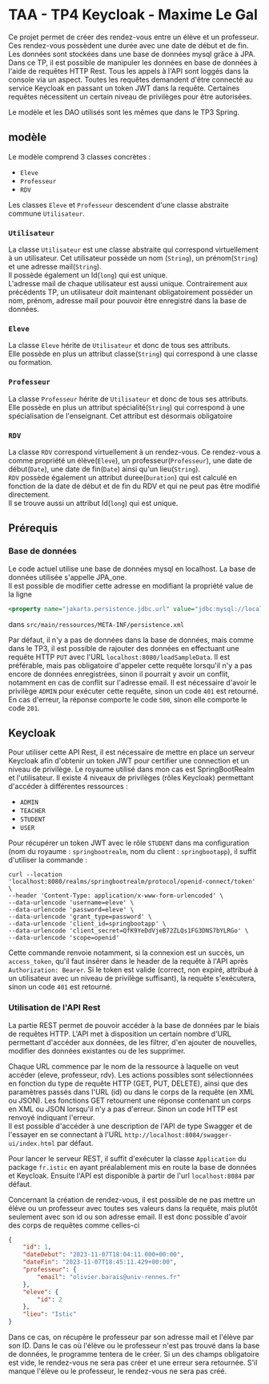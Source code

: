 # TAA - TP4 Keycloak - Maxime Le Gal
Ce projet permet de créer des rendez-vous entre un élève et un professeur. Ces rendez-vous possèdent une durée avec une date de début et de fin. Les données sont stockées dans une base de données mysql grâce à JPA. Dans ce TP, il est possible de manipuler les données en base de données à l'aide de requêtes HTTP Rest. Tous les appels à l'API sont loggés dans la console via un aspect. Toutes les requêtes demandent d'être connecté au service Keycloak en passant un token JWT dans la requête. Certaines requêtes nécessitent un certain niveau de privilèges pour être autorisées.

Le modèle et les DAO utilisés sont les mêmes que dans le TP3 Spring.

## modèle
Le modèle comprend 3 classes concrètes :
* `Eleve`
* `Professeur`
* `RDV`

Les classes `Eleve` et `Professeur` descendent d'une classe abstraite commune `Utilisateur`.

### `Utilisateur`
La classe `Utilisateur` est une classe abstraite qui correspond virtuellement à un utilisateur. Cet utilisateur possède un nom (`String`), un prénom(`String`) et une adresse mail(`String`).  
Il possède également un Id(`long`) qui est unique.  
L'adresse mail de chaque utilisateur est aussi unique.
Contrairement aux précédents TP, un utilisateur doit maintenant obligatoirement posséder un nom, prénom, adresse mail pour pouvoir être enregistré dans la base de données.

### `Eleve`
La classe `Eleve` hérite de `Utilisateur` et donc de tous ses attributs.  
Elle possède en plus un attribut classe(`String`) qui correspond à une classe ou formation.

### `Professeur`
La classe `Professeur` hérite de `Utilisateur` et donc de tous ses attributs.  
Elle possède en plus un attribut spécialité(`String`) qui correspond à une spécialisation de l'enseignant. Cet attribut est désormais obligatoire

### `RDV`
La classe `RDV` correspond virtuellement à un rendez-vous. Ce rendez-vous a comme propriété un élève(`Eleve`), un professeur(`Professeur`), une date de début(`Date`), une date de fin(`Date`) ainsi qu'un lieu(`String`).  
`RDV` possède également un attribut duree(`Duration`) qui est calculé en fonction de la date de début et de fin du RDV et qui ne peut pas être modifié directement.  
Il se trouve aussi un attribut Id(`long`) qui est unique.

## Prérequis
### Base de données
Le code actuel utilise une base de données mysql en localhost. La base de données utilisée s'appelle JPA_one.  
Il est possible de modifier cette adresse en modifiant la propriété value de la ligne
```xml
<property name="jakarta.persistence.jdbc.url" value="jdbc:mysql://localhost/JPA_one" />
```
dans `src/main/ressources/META-INF/persistence.xml`

Par défaut, il n'y a pas de données dans la base de données, mais comme dans le TP3, il est possible de rajouter des données en effectuant une requête HTTP `PUT` avec l'URL `localhost:8080/loadSampleData`. Il est préférable, mais pas obligatoire d'appeler cette requête lorsqu'il n'y a pas encore de données enregistrées, sinon il pourrait y avoir un conflit, notamment en cas de conflit sur l'adresse email. Il est nécessaire d'avoir le privilège `ADMIN` pour exécuter cette requête, sinon un code `401` est retourné. En cas d'erreur, la réponse comporte le code `500`, sinon elle comporte le code `201`.

## Keycloak
Pour utiliser cette API Rest, il est nécessaire de mettre en place un serveur Keycloak afin d'obtenir un token JWT pour certifier une connection et un niveau de privilège. Le royaume utilisé dans mon cas est SpringBootRealm et l'utilisateur. Il existe 4 niveaux de privilèges (rôles Keycloak) permettant d'accéder à différentes ressources :
* `ADMIN`
* `TEACHER`
* `STUDENT`
* `USER`

Pour récupérer un token JWT avec le rôle `STUDENT` dans ma configuration (nom du royaume : `springbootrealm`, nom du client : `springbootapp`), il suffit d'utiliser la commande :

```curl
curl --location 'localhost:8080/realms/springbootrealm/protocol/openid-connect/token' \
--header 'Content-Type: application/x-www-form-urlencoded' \
--data-urlencode 'username=eleve' \
--data-urlencode 'password=eleve' \
--data-urlencode 'grant_type=password' \
--data-urlencode 'client_id=springbootapp' \
--data-urlencode 'client_secret=QfK9YeDdVjeB72ZLQs1FG3DNS7bYLRGo' \
--data-urlencode 'scope=openid'
```

Cette commande renvoie notamment, si la connexion est un succès, un `access_token`, qu'il faut insérer dans le header de la requête à l'API après `Authorization: Bearer`. Si le token est valide (correct, non expiré, attribué à un utilisateur avec un niveau de privilège suffisant), la requête s'exécutera, sinon un code `401` est retourné.

### Utilisation de l'API Rest
La partie REST permet de pouvoir accéder à la base de données par le biais de requêtes HTTP. L'API met à disposition un certain nombre d'URL permettant d'accéder aux données, de les filtrer, d'en ajouter de nouvelles, modifier des données existantes ou de les supprimer.

Chaque URL commence par le nom de la ressource à laquelle on veut accéder (eleve, professeur, rdv). Les actions possibles sont sélectionnées en fonction du type de requête HTTP (GET, PUT, DELETE), ainsi que des paramètres passés dans l'URL (id) ou dans le corps de la requête (en XML ou JSON). Les fonctions GET retournent une réponse contenant un corps en XML ou JSON lorsqu'il n'y a pas d'erreur. Sinon un code HTTP est renvoyé indiquant l'erreur.  
Il est possible d'accéder à une description de l'API de type Swagger et de l'essayer en se connectant à l'URL `http://localhost:8084/swagger-ui/index.html` par défaut.

Pour lancer le serveur REST, il suffit d'exécuter la classe `Application` du package `fr.istic` en ayant préalablement mis en route la base de données et Keycloak. Ensuite l'API est disponible à partir de l'url `localhost:8084` par défaut.

Concernant la création de rendez-vous, il est possible de ne pas mettre un éléve ou un professeur avec toutes ses valeurs dans la requête, mais plutôt seulement avec son id ou son adresse email. Il est donc possible d'avoir des corps de requêtes comme celles-ci

```json
{
    "id": 1,
    "dateDebut": "2023-11-07T18:04:11.000+00:00",
    "dateFin": "2023-11-07T18:45:11.429+00:00",
    "professeur": {
        "email": "olivier.barais@univ-rennes.fr"
    },
    "eleve": {
        "id": 2
    },
    "lieu": "Istic"
}
```
Dans ce cas, on récupère le professeur par son adresse mail et l'élève par son ID. Dans le cas où l'élève ou le professeur n'est pas trouvé dans la base de données, le programme tentera de le créer. Si un des champs obligatoire est vide, le rendez-vous ne sera pas créer et une erreur sera retournée. S'il manque l'élève ou le professeur, le rendez-vous ne sera pas créé.